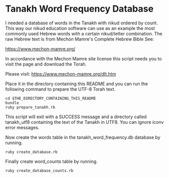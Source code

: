 # Tanakh Word Frequency Database

I needed a database of words in the Tanakh with nikud ordered by count.
This way our nikud education software can use as an example the most
commonly used Hebrew words with a certain nikud/letter combination.
The raw Hebrew text is from Mechon Mamre's Complete Hebrew Bible See:

https://www.mechon-mamre.org/

In accordance with the Mechon Mamre site license this script needs you
to visit the page and download the Torah.

Please visit:
https://www.mechon-mamre.org/dlt.htm

Place it in the directory containing this README and you can run the
following command to prepare the UTF-8 Torah text.

```
cd $THE_DIRECTORY_CONTAINING_THIS_README
bundle
ruby prepare_tanakh.rb
```

This script will exit with a SUCCESS message and a directory called
tanakh_utf8 containing the text of the Tanakh in UTF8. You can ignore
iconv error messages.

Now create the words table in the tanakh_word_frequency.db database
by running.

```
ruby create_database.rb
```

Finally create word_counts table by running.

```
ruby create_database_counts.rb
```
